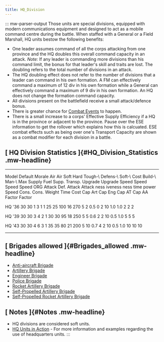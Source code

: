 ```yaml
---
title: HQ_Division
---
```

::: mw-parser-output
Those units are special divisions, equipped with modern communications
equipment and designed to act as a mobile command centre during the
battle. When staffed with a General or a Field Marshall, HQ units bestow
the following benefits:

-   One leader assumes command of all the corps attacking from one
    province and the HQ doubles this overall command capacity in an
    attack. *Note:* If any leader is commanding more divisions than his
    command limit, the bonus for that leader\'s skill and traits are
    lost. The doubling refers to the total number of divisions in an
    attack.
-   The HQ doubling effect does not refer to the number of divisions
    that a leader can command in his own formation. A FM can effectively
    command a maximum of 12 div in his own formation while a General can
    effectively command a maximum of 9 div in his own formation. An HQ
    does not change the formation command capacity.
-   All divisions present on the battlefield receive a small
    attack/defence bonus.
-   There is greater chance for [Combat
    Events](/wiki/Combat_Events "Combat Events") to happen.
-   There is a small increase to a corps\' Effective Supply Efficiency
    if a HQ is in the province or adjacent to the province. Pause over
    the ESE information to get the rollover which explains how this is
    calcuated. ESE combat effects such as being over one\'s Transport
    Capacity are shown as a combat modifier for each division in a
    battle.

## [ HQ Division Statistics ]{#HQ_Division_Statistics .mw-headline}

  --------- --------- -------- -------- ------ -------- -------- --------- ---------- -------- -- ------ --------- ------- ------- -------- ------- ------- --------- --------- --------- ------- ------- ------- -------
  Model     Default   Morale   Air      Air    Soft     Hard     Tough-\   Defens-\   Soft-\      Cost   Build-\   Man-\   Max     Supply   Fuel    Supp.   Transp.   Upgrade   Upgrade   Speed   Speed   Speed   Speed
            ORG                Attack   Def.   Attack   Attack   ness      iveness    ness               time      power   Speed   Cons.    Cons.           Weight    Time      Cost      Cap Art Cap Eng Cap AT  Cap AA
                                                                                                                                                                      Factor    Factor                            

  HQ \'36   30        30       1        3      1        1        25        25         100         16     270       5       2       0.5      0       2       10        1.0       1.0       2               2       2

  HQ \'39   30        30       3        4      2        1        30        30         95          18     250       5       5       0.6      2       2       10        0.5       1.0       5               5       5

  HQ \'43   30        30       4        6      3        1        35        35         80          21     200       5       10      0.7      4       2       10        0.5       1.0       10              10      10
  --------- --------- -------- -------- ------ -------- -------- --------- ---------- -------- -- ------ --------- ------- ------- -------- ------- ------- --------- --------- --------- ------- ------- ------- -------

## [ Brigades allowed ]{#Brigades_allowed .mw-headline}

-   [Anti-aircraft
    Brigade](/wiki/Anti-aircraft_Brigade "Anti-aircraft Brigade")
-   [Artillery Brigade](/wiki/Artillery_Brigade "Artillery Brigade")
-   [Engineer Brigade](/wiki/Engineer_Brigade "Engineer Brigade")
-   [Police Brigade](/wiki/Police_Brigade "Police Brigade")
-   [Rocket Artillery
    Brigade](/wiki/Rocket_Artillery_Brigade "Rocket Artillery Brigade")
-   [Self-Propelled Artillery
    Brigade](/wiki/Self-Propelled_Artillery_Brigade "Self-Propelled Artillery Brigade")
-   [Self-Propelled Rocket Artillery
    Brigade](/wiki/Self-Propelled_Rocket_Artillery_Brigade "Self-Propelled Rocket Artillery Brigade")

## [ Notes ]{#Notes .mw-headline}

-   HQ divisions are considered soft units.
-   [HQ Units in
    Action](/wiki/HQ_Units_in_Action "HQ Units in Action") - For more
    information and examples regarding the use of headquarters units.
:::
